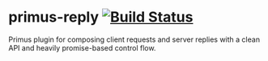 # primus-reply [![Build Status](https://travis-ci.org/valet-io/primus-reply.png?branch=master)](https://travis-ci.org/valet-io/primus-reply)

Primus plugin for composing client requests and server replies with a clean API and heavily promise-based control flow. 